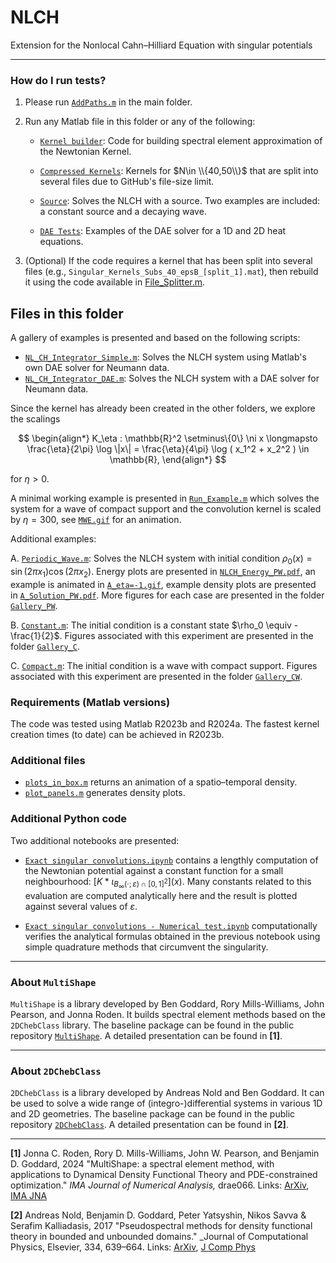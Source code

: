 # NLCH
Extension for the Nonlocal Cahn–Hilliard Equation with singular potentials

---

### How do I run tests? ###
 
1. Please run [`AddPaths.m`](AddPaths.m) in the main folder. 
2. Run any Matlab file in this folder or any of the following:

	* [`Kernel builder`](Kernel%20builder): Code for building spectral element approximation of the Newtonian Kernel.
	
	* [`Compressed Kernels`](Compressed%20Kernels): Kernels for $N\in \\{40,50\\}$ that are split into several files due to GitHub's file-size limit.

	* [`Source`](Source): Solves the NLCH with a source. Two examples are included: a constant source and a decaying wave.

	* [`DAE Tests`](DAE%20Tests): Examples of the DAE solver for a 1D and 2D heat equations.


3. (Optional) If the code requires a kernel that has been split into several files (e.g., `Singular_Kernels_Subs_40_epsB_[split_1].mat`), then rebuild it using the code available in [File_Splitter.m](Kernel%20builder/File_Splitter.m).

## Files in this folder

A gallery of examples is presented and based on the following scripts:

* [`NL_CH_Integrator_Simple.m`](NL_CH_Integrator_Simple.m): Solves the NLCH system using Matlab's own DAE solver for Neumann data.
* [`NL_CH_Integrator_DAE.m`](NL_CH_Integrator_DAE.m): Solves the NLCH system with a DAE solver for Neumann data.

Since the kernel has already been created in the other folders, we explore the scalings

$$
\begin{align*}
	K_\eta : \mathbb{R}^2 \setminus\{0\} \ni x  \longmapsto  \frac{\eta}{2\pi} \log \|x\| = \frac{\eta}{4\pi} \log ( x_1^2 + x_2^2 ) \in \mathbb{R},
\end{align*}
$$

for $\eta > 0$.

A minimal working example is presented in [`Run_Example.m`](Run_Example.m) which solves the system for a wave of compact support and the convolution kernel is scaled by $\eta = 300$, see [`MWE.gif`](MWE.gif) for an animation.

Additional examples:

A. [`Periodic_Wave.m`](Periodic_Wave.m): Solves the NLCH system with initial condition $\rho_0(x) = \sin(2\pi x_1) \cos(2\pi x_2)$. Energy plots are presented in [`NLCH_Energy_PW.pdf`](NLCH_Energy_PW.pdf), an example is animated in [`A_eta=-1.gif`](A_eta=-1.gif), example density plots are presented in [`A_Solution_PW.pdf`](A_Solution_PW.pdf). More figures for each case are presented in the folder [`Gallery_PW`](Gallery_PW).

B. [`Constant.m`](Constant.m): The initial condition is a constant state $\rho_0 \equiv -\frac{1}{2}$. Figures associated with this experiment are presented in the folder [`Gallery_C`](Gallery_C).

C. [`Compact.m`](Compact.m): The initial condition is a wave with compact support. Figures associated with this experiment are presented in the folder [`Gallery_CW`](Gallery_CW).


### Requirements (Matlab versions)

The code was tested using Matlab R2023b and R2024a. The fastest kernel creation times (to date) can be achieved in R2023b.


### Additional files

* [`plots_in_box.m`](plots_in_box.m) returns an animation of a spatio–temporal density.
* [`plot_panels.m`](plot_panels.m) generates density plots.


### Additional Python code

Two additional notebooks are presented:

* [`Exact singular convolutions.ipynb`](Exact%20singular%20convolutions.ipynb) contains a lengthly computation of the Newtonian potential against a constant function for a small neighbourhood: $[K \ast \iota_{ B_\infty (\cdot; \varepsilon) \cap [0,1]^2 }] (x)$. Many constants related to this evaluation are computed analytically here and the result is plotted against several values of $\varepsilon$.

* [`Exact singular convolutions - Numerical test.ipynb`](Exact%20singular%20convolutions%20-%20Numerical%20test.ipynb) computationally verifies the analytical formulas obtained in the previous notebook using simple quadrature methods that circumvent the singularity.

---

### About `MultiShape`

`MultiShape` is a library developed by Ben Goddard, Rory Mills-Williams, John Pearson, and Jonna Roden. It builds spectral element methods based on the `2DChebClass` library. The baseline package can be found in the public repository [`MultiShape`](https://bitbucket.org/bdgoddard/multishapepublic/src/master/). A detailed presentation can be found in **[1]**.


---

### About `2DChebClass`


`2DChebClass` is a library developed by Andreas Nold and Ben Goddard. It can be used to solve a wide range of (integro-)differential systems in various 1D and 2D geometries. The baseline package can be found in the public repository [`2DChebClass`](https://github.com/NoldAndreas/2DChebClass). A detailed presentation can be found in **[2]**.

---

**[1]** Jonna C. Roden, Rory D. Mills-Williams, John W. Pearson, and Benjamin D. Goddard, 2024 "MultiShape: a spectral element method, with applications to Dynamical Density Functional Theory and PDE-constrained optimization." _IMA Journal of Numerical Analysis,_ drae066. Links: [ArXiv](https://arxiv.org/abs/2207.05589), [IMA JNA](https://doi.org/10.1093/imanum/drae066)


**[2]** Andreas Nold, Benjamin D. Goddard, Peter Yatsyshin, Nikos Savva & Serafim Kalliadasis, 2017 "Pseudospectral methods for density functional theory in bounded and unbounded domains." _Journal of Computational Physics, Elsevier, 334, 639–664. Links: [ArXiv](https://arxiv.org/abs/1701.06182), [J Comp Phys](https://doi.org/10.1016/j.jcp.2016.12.023)
